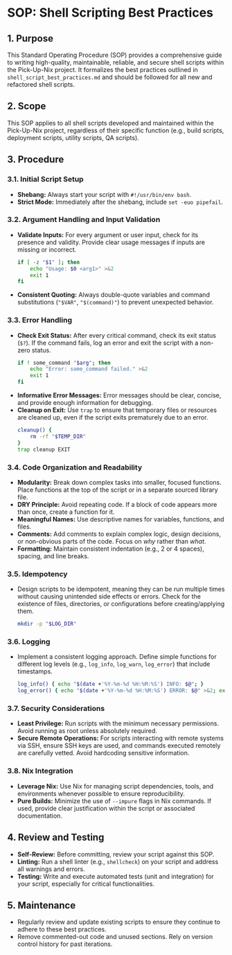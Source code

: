 # SOP: Shell Scripting Best Practices

## 1. Purpose

This Standard Operating Procedure (SOP) provides a comprehensive guide to writing high-quality, maintainable, reliable, and secure shell scripts within the Pick-Up-Nix project. It formalizes the best practices outlined in `shell_script_best_practices.md` and should be followed for all new and refactored shell scripts.

## 2. Scope

This SOP applies to all shell scripts developed and maintained within the Pick-Up-Nix project, regardless of their specific function (e.g., build scripts, deployment scripts, utility scripts, QA scripts).

## 3. Procedure

### 3.1. Initial Script Setup

*   **Shebang:** Always start your script with `#!/usr/bin/env bash`.
*   **Strict Mode:** Immediately after the shebang, include `set -euo pipefail`.

### 3.2. Argument Handling and Input Validation

*   **Validate Inputs:** For every argument or user input, check for its presence and validity. Provide clear usage messages if inputs are missing or incorrect.
    ```bash
    if [ -z "$1" ]; then
        echo "Usage: $0 <arg1>" >&2
        exit 1
    fi
    ```
*   **Consistent Quoting:** Always double-quote variables and command substitutions (`"$VAR"`, `"$(command)"`) to prevent unexpected behavior.

### 3.3. Error Handling

*   **Check Exit Status:** After every critical command, check its exit status (`$?`). If the command fails, log an error and exit the script with a non-zero status.
    ```bash
    if ! some_command "$arg"; then
        echo "Error: some_command failed." >&2
        exit 1
    fi
    ```
*   **Informative Error Messages:** Error messages should be clear, concise, and provide enough information for debugging.
*   **Cleanup on Exit:** Use `trap` to ensure that temporary files or resources are cleaned up, even if the script exits prematurely due to an error.
    ```bash
    cleanup() {
        rm -rf "$TEMP_DIR"
    }
    trap cleanup EXIT
    ```

### 3.4. Code Organization and Readability

*   **Modularity:** Break down complex tasks into smaller, focused functions. Place functions at the top of the script or in a separate sourced library file.
*   **DRY Principle:** Avoid repeating code. If a block of code appears more than once, create a function for it.
*   **Meaningful Names:** Use descriptive names for variables, functions, and files.
*   **Comments:** Add comments to explain complex logic, design decisions, or non-obvious parts of the code. Focus on *why* rather than *what*.
*   **Formatting:** Maintain consistent indentation (e.g., 2 or 4 spaces), spacing, and line breaks.

### 3.5. Idempotency

*   Design scripts to be idempotent, meaning they can be run multiple times without causing unintended side effects or errors. Check for the existence of files, directories, or configurations before creating/applying them.
    ```bash
    mkdir -p "$LOG_DIR"
    ```

### 3.6. Logging

*   Implement a consistent logging approach. Define simple functions for different log levels (e.g., `log_info`, `log_warn`, `log_error`) that include timestamps.
    ```bash
    log_info() { echo "$(date +'%Y-%m-%d %H:%M:%S') INFO: $@"; }
    log_error() { echo "$(date +'%Y-%m-%d %H:%M:%S') ERROR: $@" >&2; exit 1; }
    ```

### 3.7. Security Considerations

*   **Least Privilege:** Run scripts with the minimum necessary permissions. Avoid running as root unless absolutely required.
*   **Secure Remote Operations:** For scripts interacting with remote systems via SSH, ensure SSH keys are used, and commands executed remotely are carefully vetted. Avoid hardcoding sensitive information.

### 3.8. Nix Integration

*   **Leverage Nix:** Use Nix for managing script dependencies, tools, and environments whenever possible to ensure reproducibility.
*   **Pure Builds:** Minimize the use of `--impure` flags in Nix commands. If used, provide clear justification within the script or associated documentation.

## 4. Review and Testing

*   **Self-Review:** Before committing, review your script against this SOP.
*   **Linting:** Run a shell linter (e.g., `shellcheck`) on your script and address all warnings and errors.
*   **Testing:** Write and execute automated tests (unit and integration) for your script, especially for critical functionalities.

## 5. Maintenance

*   Regularly review and update existing scripts to ensure they continue to adhere to these best practices.
*   Remove commented-out code and unused sections. Rely on version control history for past iterations.
